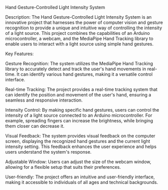 Hand Gesture-Controlled Light Intensity System

Description:
The Hand Gesture-Controlled Light Intensity System is an innovative project that harnesses the power of computer vision and gesture recognition to provide a unique and intuitive way of controlling the intensity of a light source. This project combines the capabilities of an Arduino microcontroller, a webcam, and the MediaPipe Hand Tracking library to enable users to interact with a light source using simple hand gestures.

Key Features:

Gesture Recognition: The system utilizes the MediaPipe Hand Tracking library to accurately detect and track the user's hand movements in real-time. It can identify various hand gestures, making it a versatile control interface.

Real-time Tracking: The project provides a real-time tracking system that can identify the position and movement of the user's hand, ensuring a seamless and responsive interaction.

Intensity Control: By making specific hand gestures, users can control the intensity of a light source connected to an Arduino microcontroller. For example, spreading fingers can increase the brightness, while bringing them closer can decrease it.

Visual Feedback: The system provides visual feedback on the computer screen, displaying the recognized hand gestures and the current light intensity setting. This feedback enhances the user experience and helps users understand the system's response.

Adjustable Window: Users can adjust the size of the webcam window, allowing for a flexible setup that suits their preferences.

User-friendly: The project offers an intuitive and user-friendly interface, making it accessible to individuals of all ages and technical backgrounds.
